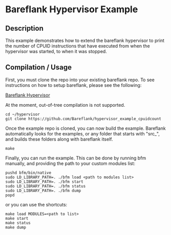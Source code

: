 # Bareflank Hypervisor Example

## Description

This example demonstrates how to extend the bareflank hypervisor to print the number of CPUID instructions that have executed from when the hypervisor was started, to when it was stopped. 

## Compilation / Usage

First, you must clone the repo into your existing bareflank repo. To see instructions on how to setup bareflank, please see the following:

[Bareflank Hypervisor](https://github.com/Bareflank/hypervisor)

At the moment, out-of-tree compilation is not supported.

```
cd ~/hypervisor
git clone https://github.com/Bareflank/hypervisor_example_cpuidcount
```

Once the example repo is cloned, you can now build the example. Bareflank automatically looks for the examples, or any folder that starts with "src_", and builds these folders along with bareflank itself. 

```
make
```

Finally, you can run the example. This can be done by running bfm manually, and providing the path to your custom modules list:

```
pushd bfm/bin/native
sudo LD_LIBRARY_PATH=. ./bfm load <path to modules list>
sudo LD_LIBRARY_PATH=. ./bfm start
sudo LD_LIBRARY_PATH=. ./bfm status
sudo LD_LIBRARY_PATH=. ./bfm dump
popd
```

or you can use the shortcuts:

```
make load MODULES=<path to list>
make start
make status
make dump
```
